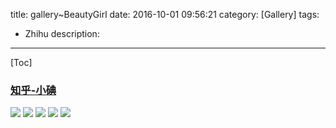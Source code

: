 title: gallery~BeautyGirl
date: 2016-10-01 09:56:21
category: [Gallery]
tags:
  - Zhihu
description:
----
[Toc]

### [知乎-小碘](https://www.zhihu.com/people/xiao-dian-65/answers)

![](/hexo_blog/images/Gallery/知乎-小碘-1.jpg)
![](/hexo_blog/images/Gallery/知乎-小碘-2.jpg)
![](/hexo_blog/images/Gallery/知乎-小碘-3.jpg)
![](/hexo_blog/images/Gallery/知乎-小碘-4.jpg)
![](/hexo_blog/images/Gallery/知乎-小碘-5.jpg)
